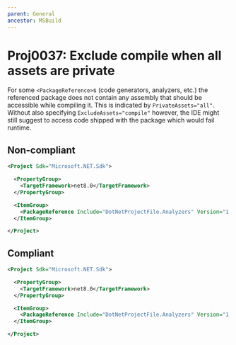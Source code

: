 ```yaml
---
parent: General
ancestor: MSBuild
---
```


# Proj0037: Exclude compile when all assets are private
For some `<PackageReference>`s (code generators, analyzers, etc.) the
referenced package does not contain any assembly that should be accessible
while compiling it. This is indicated by `PrivateAssets="all"`. Without also
specifying `ExcludeAssets="compile"` however, the IDE might still suggest to
access code shipped with the package which would fail runtime.

## Non-compliant
``` xml
<Project Sdk="Microsoft.NET.Sdk">

  <PropertyGroup>
    <TargetFramework>net8.0</TargetFramework>
  </PropertyGroup>

  <ItemGroup>
    <PackageReference Include="DotNetProjectFile.Analyzers" Version="1.5.10.1" PrivateAssets="all" />
  </ItemGroup>

</Project>
```

## Compliant
``` xml
<Project Sdk="Microsoft.NET.Sdk">

  <PropertyGroup>
    <TargetFramework>net8.0</TargetFramework>
  </PropertyGroup>

  <ItemGroup>
    <PackageReference Include="DotNetProjectFile.Analyzers" Version="1.5.10.1" PrivateAssets="all" ExcludeAssets="compile" />
  </ItemGroup>

</Project>
```
